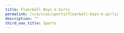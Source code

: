 ```yaml
---
title: Floorball Boys & Girls
permalink: /cca/ccas/sports/floorball-boys-n-girls/
description: ""
third_nav_title: Sports
---
```

